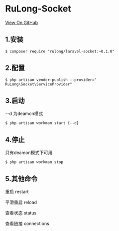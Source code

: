 # RuLong-Socket

[View On GitHub](https://github.com/cjango/RuLong-Socket)

## 1.安装
```
$ composer require "rulong/laravel-socket:~0.1.0"
```

## 2.配置
```
$ php artisan vendor:publish --provider=" RuLong\Socket\ServiceProvider"
```

## 3.启动
--d 为deamon模式
```
$ php artisan workman start {--d}
```

## 4.停止
只有deamon模式下可用
```
$ php artisan workman stop
```

## 5.其他命令
重启 restart

平滑重启 reload

查看状态 status

查看链接 connections
